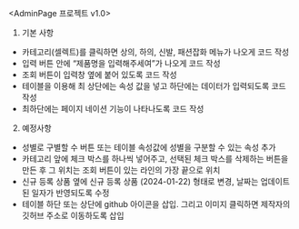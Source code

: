 <AdminPage 프로젝트 v1.0>
1. 기본 사항
- 카테고리(셀렉트)를 클릭하면 상의, 하의, 신발, 패션잡화 메뉴가 나오게 코드 작성
- 입력 버튼 안에 “제품명을 입력해주세여”가 나오게 코드 작성
- 조회 버튼이 입력창 옆에 붙어 있도록 코드 작성
- 테이블을 이용해 최 상단에는 속성 값을 넣고 하단에는 데이터가 입력되도록 코드 작성
- 최하단에는 페이지 네이션 기능이 나타나도록 코드 작성

2. 예정사항
- 성별로 구별할 수 버튼 또는 테이블 속성값에 성별을 구분할 수 있는 속성 추가
- 카테고리 앞에 체크 박스를 하나씩 넣어주고, 선택된 체크 박스를 삭제하는 버튼을 만든 후 그 위치는 조회 버튼이 있는 라인의 가장 끝으로 위치
- 신규 등록 상품 옆에 신규 등록 상품 (2024-01-22) 형태로 변경, 날짜는 업데이트된 일자가 반영되도록 수정
- 테이블 하단 또는 상단에 github 아이콘을 삽입. 그리고 이미지 클릭하면 제작자의 깃허브 주소로 이동하도록 삽입
